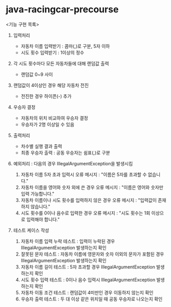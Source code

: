 # java-racingcar-precourse
<기능 구현 목록>

1. 입력처리
    - 자동차 이름 입력받기 : 콤마(,)로 구분, 5자 이하
    - 시도 횟수 입력받기 : 1이상의 정수
   
2. 각 시도 횟수마다 모든 자동차들에 대해 랜덤값 출력
    - 랜덤값 0~9 사이 
   
3. 랜덤값이 4이상인 경우 해당 자동차 전진
    - 전진한 경우 하이픈(-) 추가
   
4. 우승자 결정
    - 자동차의 위치 비교하여 우승자 결정
    - 우승자가 2명 이상일 수 있음
   
5. 출력처리
    - 차수별 실행 결과 출력
    - 최종 우승자 출력 : 공동 우승자는 쉼표(,)로 구분
   
6. 예외처리 : 다음의 경우 IllegalArgumentException을 발생시킴
   1) 자동차 이름 5자 초과 입력시
      오류 메시지 : "이름은 5자를 초과할 수 없습니다."
   2) 자동차 이름을 영어와 숫자 외에 쓴 경우 
      오류 메시지 : "이름은 영어와 숫자만 입력 가능합니다."
   3) 자동차 이름이나 시도 횟수를 입력하지 않은 경우
      오류 메시지 : "입력값이 존재하지 않습니다."
   4) 시도 횟수를 0이나 음수로 입력한 경우 
      오류 메시지 : "시도 횟수는 1회 이상으로 입력해야 합니다."
   
7. 테스트 케이스 작성
   1) 자동차 이름 입력 누락 테스트 : 입력이 누락된 경우 IllegalArgumentException 발생하는지 확인
   2) 잘못된 문자 테스트 : 자동차 이름에 영문자와 숫자 이외의 문자가 포함된 경우 IllegalArgumentException 발생하는지 확인
   3) 자동차 이름 길이 테스트 : 5자 초과할 경우 IllegalArgumentException 발생하는지 확인
   4) 시도 횟수 입력 테스트 : 0이나 음수 입력시 IllegalArgumentException 발생하는지 확인
   5) 자동차 이동 조건 테스트 : 랜덤값이 4미만인 경우 이동하지 않는지 확인
   6) 우승자 출력 테스트 : 두 대 이상 같은 위치일 때 공동 우승자로 나오는지 확인 